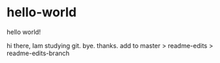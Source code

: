 # hello-world
hello world!


hi there,
Iam studying git.
bye.
thanks.
add to master > readme-edits > readme-edits-branch
